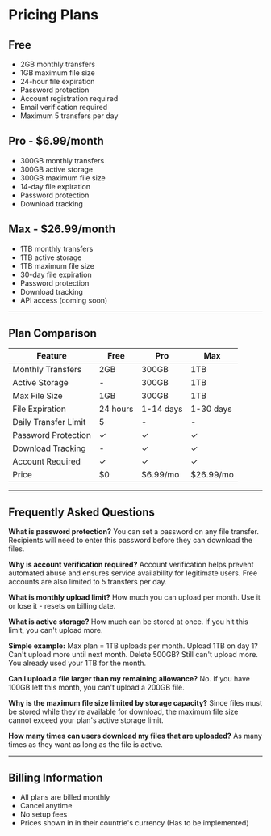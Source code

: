 # Pricing Plans

## Free
- 2GB monthly transfers
- 1GB maximum file size
- 24-hour file expiration
- Password protection
- Account registration required
- Email verification required
- Maximum 5 transfers per day

## Pro - $6.99/month
- 300GB monthly transfers
- 300GB active storage
- 300GB maximum file size
- 14-day file expiration
- Password protection
- Download tracking

## Max - $26.99/month
- 1TB monthly transfers
- 1TB active storage
- 1TB maximum file size
- 30-day file expiration
- Password protection
- Download tracking
- API access (coming soon)

---

## Plan Comparison

| Feature | Free | Pro | Max |
|---------|------|-----|-----|
| Monthly Transfers | 2GB | 300GB | 1TB |
| Active Storage | - | 300GB | 1TB |
| Max File Size | 1GB | 300GB | 1TB |
| File Expiration | 24 hours | 1-14 days | 1-30 days |
| Daily Transfer Limit | 5 | - | - |
| Password Protection | ✓ | ✓ | ✓ |
| Download Tracking | - | ✓ | ✓ |
| Account Required | ✓ | ✓ | ✓ |
| Price | $0 | $6.99/mo | $26.99/mo |

---

## Frequently Asked Questions

**What is password protection?**
You can set a password on any file transfer. Recipients will need to enter this password before they can download the files.

**Why is account verification required?**
Account verification helps prevent automated abuse and ensures service availability for legitimate users. Free accounts are also limited to 5 transfers per day.

**What is monthly upload limit?**
How much you can upload per month. Use it or lose it - resets on billing date.

**What is active storage?**
How much can be stored at once. If you hit this limit, you can't upload more.

**Simple example:**
Max plan = 1TB uploads per month.
Upload 1TB on day 1? Can't upload more until next month.
Delete 500GB? Still can't upload more. You already used your 1TB for the month.

**Can I upload a file larger than my remaining allowance?**
No. If you have 100GB left this month, you can't upload a 200GB file.

**Why is the maximum file size limited by storage capacity?**
Since files must be stored while they're available for download, the maximum file size cannot exceed your plan's active storage limit.

**How many times can users download my files that are uploaded?**
As many times as they want as long as the file is active.

---

## Billing Information

- All plans are billed monthly
- Cancel anytime
- No setup fees
- Prices shown in in their countrie's currency (Has to be implemented)
